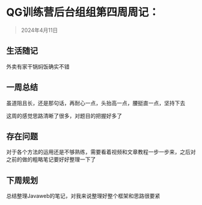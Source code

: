 # QG训练营后台组组第四周周记：

> 2024年4月11日

## 生活随记

外卖有家干锅焖饭确实不错

## 一周总结

虽道阻且长，还是那句话，再耐心一点，头抬高一点，腰挺直一点，坚持下去

这周的感觉思路清晰了很多，对题目的把握好多了

## 存在问题

对于各个方法的运用还是不够熟练，需要看着视频和文章教程一步一步来，之后对之前的做的粗略笔记要好好整理一下了

## 下周规划

总结整理Javaweb的笔记，对我来说整理好整个框架和思路很要紧